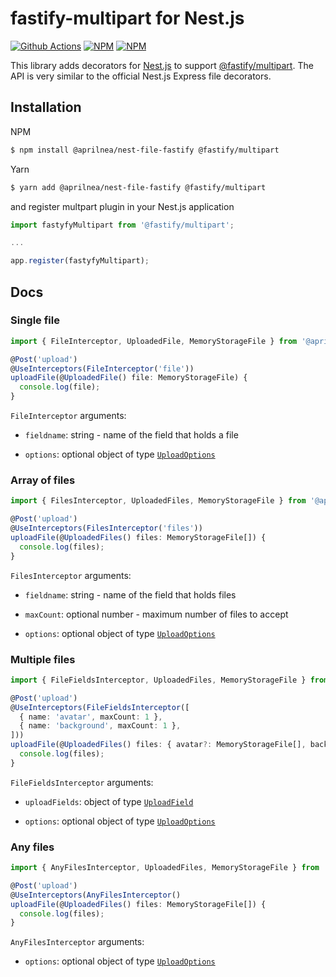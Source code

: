 <div align="left">
  <h1> fastify-multipart for Nest.js</h1>

[![Github Actions](https://img.shields.io/github/workflow/status/blazity/nest-file-fastify/Build?style=flat-square)](https://github.com/Blazity/nest-file-fastify)
[![NPM](https://img.shields.io/npm/v/@aprilnea/nest-file-fastify.svg?style=flat-square)](https://www.npmjs.com/package/@aprilnea/nest-file-fastify)
[![NPM](https://img.shields.io/npm/dm/@aprilnea/nest-file-fastify?style=flat-square)](https://www.npmjs.com/package/@aprilnea/nest-file-fastify)

</div>

This library adds decorators for [Nest.js](https://github.com/nestjs/nest) to support [@fastify/multipart](https://github.com/fastify/fastify-multipart). The API is very similar to the official Nest.js Express file decorators.

## Installation

NPM

```bash
$ npm install @aprilnea/nest-file-fastify @fastify/multipart
```

Yarn

```bash
$ yarn add @aprilnea/nest-file-fastify @fastify/multipart
```

and register multpart plugin in your Nest.js application

```typescript
import fastyfyMultipart from '@fastify/multipart';

...

app.register(fastyfyMultipart);
```

## Docs

### Single file

```ts
import { FileInterceptor, UploadedFile, MemoryStorageFile } from '@aprilnea/nest-file-fastify';

@Post('upload')
@UseInterceptors(FileInterceptor('file'))
uploadFile(@UploadedFile() file: MemoryStorageFile) {
  console.log(file);
}
```

`FileInterceptor` arguments:

- `fieldname`: string - name of the field that holds a file

- `options`: optional object of type [`UploadOptions`](src/multipart/options.ts#L4)

### Array of files

```ts
import { FilesInterceptor, UploadedFiles, MemoryStorageFile } from '@aprilnea/nest-file-fastify';

@Post('upload')
@UseInterceptors(FilesInterceptor('files'))
uploadFile(@UploadedFiles() files: MemoryStorageFile[]) {
  console.log(files);
}
```

`FilesInterceptor` arguments:

- `fieldname`: string - name of the field that holds files

- `maxCount`: optional number - maximum number of files to accept

- `options`: optional object of type [`UploadOptions`](src/multipart/options.ts#L4)

### Multiple files

```ts
import { FileFieldsInterceptor, UploadedFiles, MemoryStorageFile } from '@aprilnea/nest-file-fastify';

@Post('upload')
@UseInterceptors(FileFieldsInterceptor([
  { name: 'avatar', maxCount: 1 },
  { name: 'background', maxCount: 1 },
]))
uploadFile(@UploadedFiles() files: { avatar?: MemoryStorageFile[], background?: MemoryStorageFile[] }) {
  console.log(files);
}
```

`FileFieldsInterceptor` arguments:

- `uploadFields`: object of type [`UploadField`](src/multipart/handlers/file-fields.ts#L10)

- `options`: optional object of type [`UploadOptions`](src/multipart/options.ts#L4)

### Any files

```ts
import { AnyFilesInterceptor, UploadedFiles, MemoryStorageFile } from '@aprilnea/nest-file-fastify';

@Post('upload')
@UseInterceptors(AnyFilesInterceptor()
uploadFile(@UploadedFiles() files: MemoryStorageFile[]) {
  console.log(files);
}
```

`AnyFilesInterceptor` arguments:

- `options`: optional object of type [`UploadOptions`](src/multipart/options.ts#L4)
